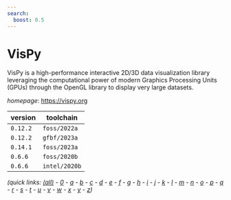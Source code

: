 ```yaml
---
search:
  boost: 0.5
---
```

# VisPy

VisPy is a high-performance interactive 2D/3D data visualization library  leveraging the computational power of modern Graphics Processing Units (GPUs) through the  OpenGL library to display very large datasets.

*homepage*: <https://vispy.org>

version | toolchain
--------|----------
``0.12.2`` | ``foss/2022a``
``0.12.2`` | ``gfbf/2023a``
``0.14.1`` | ``foss/2023a``
``0.6.6`` | ``foss/2020b``
``0.6.6`` | ``intel/2020b``


*(quick links: [(all)](../index.md) - [0](../0/index.md) - [a](../a/index.md) - [b](../b/index.md) - [c](../c/index.md) - [d](../d/index.md) - [e](../e/index.md) - [f](../f/index.md) - [g](../g/index.md) - [h](../h/index.md) - [i](../i/index.md) - [j](../j/index.md) - [k](../k/index.md) - [l](../l/index.md) - [m](../m/index.md) - [n](../n/index.md) - [o](../o/index.md) - [p](../p/index.md) - [q](../q/index.md) - [r](../r/index.md) - [s](../s/index.md) - [t](../t/index.md) - [u](../u/index.md) - [v](../v/index.md) - [w](../w/index.md) - [x](../x/index.md) - [y](../y/index.md) - [z](../z/index.md))*

